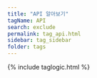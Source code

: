 ```yaml
---
title: "API 알아보기"
tagName: API
search: exclude
permalink: tag_api.html
sidebar: tag_sidebar
folder: tags
---
```

{% include taglogic.html %}
